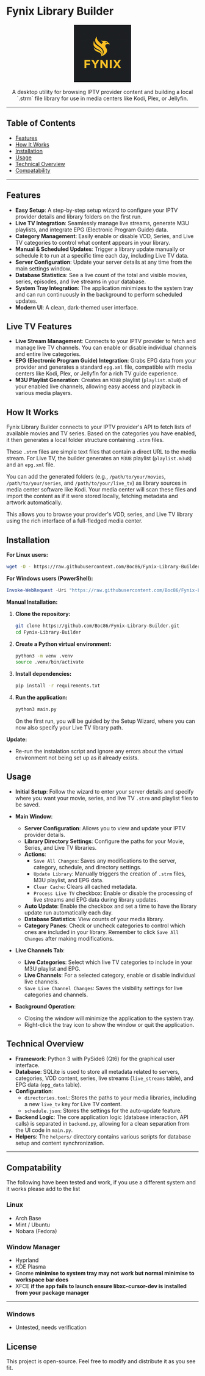 
# Fynix Library Builder

<p align="center">
  <img src="assets/FLB.png" alt="Fynix Library Builder Logo" width="150"/>
</p>

<p align="center">
  A desktop utility for browsing IPTV provider content and building a local `.strm` file library for use in media centers like Kodi, Plex, or Jellyfin.
</p>

---

## Table of Contents

- [Features](#features)
- [How It Works](#how-it-works)
- [Installation](#installation)
- [Usage](#usage)
- [Technical Overview](#technical-overview)
- [Compatability](#compatability)

---

## Features

- **Easy Setup**: A step-by-step setup wizard to configure your IPTV provider details and library folders on the first run.
- **Live TV Integration**: Seamlessly manage live streams, generate M3U playlists, and integrate EPG (Electronic Program Guide) data.
- **Category Management**: Easily enable or disable VOD, Series, and Live TV categories to control what content appears in your library.
- **Manual & Scheduled Updates**: Trigger a library update manually or schedule it to run at a specific time each day, including Live TV data.
- **Server Configuration**: Update your server details at any time from the main settings window.
- **Database Statistics**: See a live count of the total and visible movies, series, episodes, and live streams in your database.
- **System Tray Integration**: The application minimizes to the system tray and can run continuously in the background to perform scheduled updates.
- **Modern UI**: A clean, dark-themed user interface.

## Live TV Features

- **Live Stream Management**: Connects to your IPTV provider to fetch and manage live TV channels. You can enable or disable individual channels and entire live categories.
- **EPG (Electronic Program Guide) Integration**: Grabs EPG data from your provider and generates a standard `epg.xml` file, compatible with media centers like Kodi, Plex, or Jellyfin for a rich TV guide experience.
- **M3U Playlist Generation**: Creates an `M3U8` playlist (`playlist.m3u8`) of your enabled live channels, allowing easy access and playback in various media players.

## How It Works

Fynix Library Builder connects to your IPTV provider's API to fetch lists of available movies and TV series. Based on the categories you have enabled, it then generates a local folder structure containing `.strm` files.

These `.strm` files are simple text files that contain a direct URL to the media stream. For Live TV, the builder generates an `M3U8` playlist (`playlist.m3u8`) and an `epg.xml` file.

You can add the generated folders (e.g., `/path/to/your/movies`, `/path/to/your/series`, and `/path/to/your/live_tv`) as library sources in media center software like Kodi. Your media center will scan these files and import the content as if it were stored locally, fetching metadata and artwork automatically.

This allows you to browse your provider's VOD, series, and Live TV library using the rich interface of a full-fledged media center.

## Installation

**For Linux users:**

```bash
wget -O - https://raw.githubusercontent.com/Boc86/Fynix-Library-Builder/main/install.sh | bash
```

**For Windows users (PowerShell):**

```powershell
Invoke-WebRequest -Uri "https://raw.githubusercontent.com/Boc86/Fynix-Library-Builder/main/install.ps1" -OutFile "$env:TEMP\install.ps1"; Start-Process powershell -Verb RunAs -ArgumentList "-NoProfile -ExecutionPolicy Bypass -File \"$env:TEMP\install.ps1\""
```

**Manual Installation:**

1.  **Clone the repository:**
    ```bash
    git clone https://github.com/Boc86/Fynix-Library-Builder.git
    cd Fynix-Library-Builder
    ```

2.  **Create a Python virtual environment:**
    ```bash
    python3 -m venv .venv
    source .venv/bin/activate
    ```

3.  **Install dependencies:**
    ```bash
    pip install -r requirements.txt
    ```

4.  **Run the application:**
    ```bash
    python3 main.py
    ```
    On the first run, you will be guided by the Setup Wizard, where you can now also specify your Live TV library path.

**Update:**
- Re-run the instalation script and ignore any errors about the virtual environment not being set up as it already exists.

## Usage

- **Initial Setup**: Follow the wizard to enter your server details and specify where you want your movie, series, and live TV `.strm` and playlist files to be saved.

- **Main Window**:
    - **Server Configuration**: Allows you to view and update your IPTV provider details.
    - **Library Directory Settings**: Configure the paths for your Movie, Series, and Live TV libraries.
    - **Actions**: 
        - `Save All Changes`: Saves any modifications to the server, category, schedule, and directory settings.
        - `Update Library`: Manually triggers the creation of `.strm` files, M3U playlist, and EPG data.
        - `Clear Cache`: Clears all cached metadata.
        - `Process Live TV` checkbox: Enable or disable the processing of live streams and EPG data during library updates.
    - **Auto Update**: Enable the checkbox and set a time to have the library update run automatically each day.
    - **Database Statistics**: View counts of your media library.
    - **Category Panes**: Check or uncheck categories to control which ones are included in your library. Remember to click `Save All Changes` after making modifications.

- **Live Channels Tab**:
    - **Live Categories**: Select which live TV categories to include in your M3U playlist and EPG.
    - **Live Channels**: For a selected category, enable or disable individual live channels.
    - `Save Live Channel Changes`: Saves the visibility settings for live categories and channels.

- **Background Operation**:
    - Closing the window will minimize the application to the system tray.
    - Right-click the tray icon to show the window or quit the application.

## Technical Overview

- **Framework**: Python 3 with PySide6 (Qt6) for the graphical user interface.
- **Database**: SQLite is used to store all metadata related to servers, categories, VOD content, series, live streams (`live_streams` table), and EPG data (`epg_data` table).
- **Configuration**: 
    - `directories.toml`: Stores the paths to your media libraries, including a new `live_tv` key for Live TV content.
    - `schedule.json`: Stores the settings for the auto-update feature.
- **Backend Logic**: The core application logic (database interaction, API calls) is separated in `backend.py`, allowing for a clean separation from the UI code in `main.py`.
- **Helpers**: The `helpers/` directory contains various scripts for database setup and content synchronization.

---

## Compatability
The following have been tested and work, if you use a different system and it works please add to the list
### Linux
- Arch Base
- Mint / Ubuntu
- Nobara (Fedora)

### Window Manager
- Hyprland
- KDE Plasma
- Gnome **minimise to system tray may not work but normal minimise to workspace bar does**
- XFCE **if the app fails to launch ensure libxc-cursor-dev is installed from your package manager** 

---

### Windows
- Untested, needs verification

## License

This project is open-source. Feel free to modify and distribute it as you see fit.
